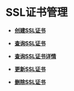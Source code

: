 # SSL证书管理<a name="elb_zq_zs_0000"></a>

-   **[创建SSL证书](创建SSL证书-81.md)**  

-   **[查询SSL证书](查询SSL证书.md)**  

-   **[查询SSL证书详情](查询SSL证书详情-82.md)**  

-   **[更新SSL证书](更新SSL证书-83.md)**  

-   **[删除SSL证书](删除SSL证书-84.md)**  


